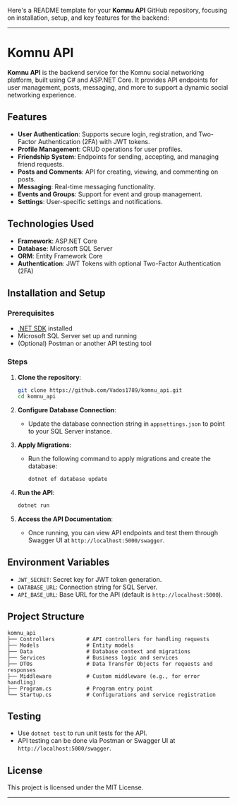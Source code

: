 Here's a README template for your **Komnu API** GitHub repository, focusing on installation, setup, and key features for the backend:

---

# Komnu API

**Komnu API** is the backend service for the Komnu social networking platform, built using C# and ASP.NET Core. It provides API endpoints for user management, posts, messaging, and more to support a dynamic social networking experience.

## Features

- **User Authentication**: Supports secure login, registration, and Two-Factor Authentication (2FA) with JWT tokens.
- **Profile Management**: CRUD operations for user profiles.
- **Friendship System**: Endpoints for sending, accepting, and managing friend requests.
- **Posts and Comments**: API for creating, viewing, and commenting on posts.
- **Messaging**: Real-time messaging functionality.
- **Events and Groups**: Support for event and group management.
- **Settings**: User-specific settings and notifications.

## Technologies Used

- **Framework**: ASP.NET Core
- **Database**: Microsoft SQL Server
- **ORM**: Entity Framework Core
- **Authentication**: JWT Tokens with optional Two-Factor Authentication (2FA)

## Installation and Setup

### Prerequisites

- [.NET SDK](https://dotnet.microsoft.com/download) installed
- Microsoft SQL Server set up and running
- (Optional) Postman or another API testing tool

### Steps

1. **Clone the repository**:
   ```bash
   git clone https://github.com/Vados1789/komnu_api.git
   cd komnu_api
   ```

2. **Configure Database Connection**:
   - Update the database connection string in `appsettings.json` to point to your SQL Server instance.

3. **Apply Migrations**:
   - Run the following command to apply migrations and create the database:
     ```bash
     dotnet ef database update
     ```

4. **Run the API**:
   ```bash
   dotnet run
   ```

5. **Access the API Documentation**:
   - Once running, you can view API endpoints and test them through Swagger UI at `http://localhost:5000/swagger`.

## Environment Variables

- `JWT_SECRET`: Secret key for JWT token generation.
- `DATABASE_URL`: Connection string for SQL Server.
- `API_BASE_URL`: Base URL for the API (default is `http://localhost:5000`).

## Project Structure

```
komnu_api
├── Controllers          # API controllers for handling requests
├── Models               # Entity models
├── Data                 # Database context and migrations
├── Services             # Business logic and services
├── DTOs                 # Data Transfer Objects for requests and responses
├── Middleware           # Custom middleware (e.g., for error handling)
├── Program.cs           # Program entry point
└── Startup.cs           # Configurations and service registration
```

## Testing

- Use `dotnet test` to run unit tests for the API.
- API testing can be done via Postman or Swagger UI at `http://localhost:5000/swagger`.

## License

This project is licensed under the MIT License.

---
